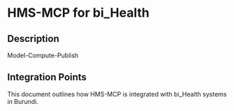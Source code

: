# HMS-MCP for bi_Health

## Description

Model-Compute-Publish

## Integration Points

This document outlines how HMS-MCP is integrated with bi_Health systems in Burundi.
